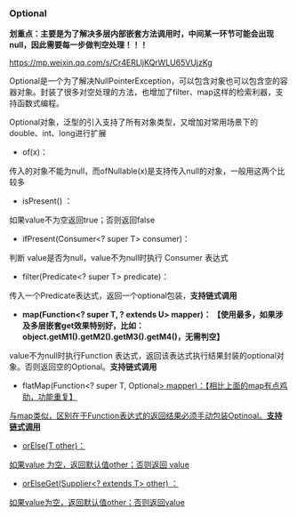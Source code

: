### Optional


**划重点：主要是为了解决多层内部嵌套方法调用时，中间某一环节可能会出现null，因此需要每一步做判空处理！！！**


https://mp.weixin.qq.com/s/Cr4ERLljKQrWLU65VUjzKg

Optional是一个为了解决NullPointerException，可以包含对象也可以包含空的容器对象。封装了很多对空处理的方法，也增加了filter、map这样的检索利器，支持函数式编程。


Optional对象，泛型的引入支持了所有对象类型，又增加对常用场景下的double、int、long进行扩展

* of(x)：

传入的对象不能为null，而ofNullable(x)是支持传入null的对象，一般用这两个比较多

* isPresent() ：

如果value不为空返回true；否则返回false

* ifPresent(Consumer<? super T> consumer)：

判断 value是否为null，value不为null时执行 Consumer 表达式

* filter(Predicate<? super T> predicate)：

传入一个Predicate表达式，返回一个optional包装，**支持链式调用**

* **map(Function<? super T, ? extends U> mapper)： 【使用最多，如果涉及多层嵌套get效果特别好，比如：object.getM1().getM2().getM3().getM4()，无需判空】**

value不为null时执行Function 表达式，返回该表达式执行结果封装的optional对象。否则返回空的Optional。**支持链式调用**

* flatMap(Function<? super T, Optional<U>> mapper)：【相比上面的map有点鸡肋，功能重复】

与map类似，区别在于Function表达式的返回结果必须手动包装Optinoal。**支持链式调用**

* orElse(T other)：

如果value 为空，返回默认值other；否则返回 value

* orElseGet(Supplier<? extends T> other) ：

如果value为空，返回默认值other；否则返回value
